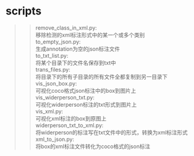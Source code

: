 # scripts
>>remove_class_in_xml.py:<br> 
  移除检测的xml标注形式中的某一个或多个类别<br> 
>>to_empty_json.py:<br> 
  生成annotation为空的json标注文件<br> 
>>to_txt_list.py:<br> 
  将某个目录下的文件名保存到txt中<br> 
>>trans_files.py:<br> 
  将目录下的所有子目录的所有文件全都复制到另一目录下<br> 
>>vis_json_box.py:<br> 
  可视化coco格式json标注中的box到图片上<br> 
>>vis_widerperson_txt.py:<br> 
  可视化widerperson标注的txt形式到图片上<br> 
>>vis_xml.py:<br> 
  可视化xml标注的box到原图上<br> 
>>widerperson_txt_to_xml.py:<br> 
  将widerperson的标注写在txt文件中的形式，转换为xml标注形式<br> 
>>xml_to_json.py:<br> 
  将box的xml标注文件转化为coco格式的json标注<br> 
